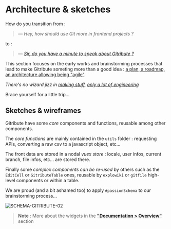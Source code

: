 # Architecture & sketches

How do you transition from :

> — _Hey, how should use Git more in frontend projects ?_
 
 to :
 
> — _[Sir, do you have a minute to speak about Gitribute ?](https://www.youtube.com/watch?v=sghOYbR_fXA&ab_channel=TikTokTaciousShorts)_

This section focuses on the early works and brainstorming processes that lead to make Gitribute someting more than a good idea : [a plan, a roadmap, an architecture allowing being "agile"](https://www.linkedin.com/pulse/agile-approach-methodology-carlo-occhiena/).

_There's no wizard jizz in [making stuff](https://www.youtube.com/watch?v=N4IfPtl3W_M&ab_channel=exurb1a), [only a lot of engineering](https://www.youtube.com/watch?v=qE0UimODxNg&ab_channel=exurb1a)_

Brace yourself for a little trip...

## Sketches & wireframes

Gitribute have some _core_ components and functions, reusable among other components.

The _core functions_ are mainly contained in the `utils` folder : requesting APIs, converting a raw csv to a javascript object, etc...

The front data are stored in a nodal _vuex store_ : locale, user infos, current branch, file infos, etc... are stored there.

Finally some _complex components can be re-used_ by others such as the `EditCell` or `GitributeTable` ones, reusable by `explowiki` or `gitfile` high-level components or within a table.

We are proud (and a bit ashamed too) to apply `#passionSchema` to our brainstorming process...

![SCHEMA-GITRIBUTE-02](https://raw.githubusercontent.com/multi-coop/gitribute-documentation-content/main/images/schemas/Multi-gitribute-schema-02.png)

> **Note** : More about the widgets in the **["Documentation > Overview"](/docs-widgets-overview)** section
